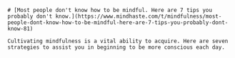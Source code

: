 
    # [Most people don't know how to be mindful. Here are 7 tips you probably don't know.](https://www.mindhaste.com/t/mindfulness/most-people-dont-know-how-to-be-mindful-here-are-7-tips-you-probably-dont-know-81)

    Cultivating mindfulness is a vital ability to acquire. Here are seven strategies to assist you in beginning to be more conscious each day.
    